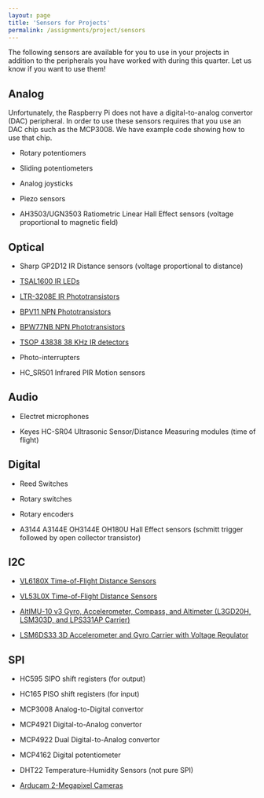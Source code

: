 ```yaml
---
layout: page
title: 'Sensors for Projects'
permalink: /assignments/project/sensors
---
```


The following sensors 
are available for you 
to use in your projects 
in addition to the peripherals 
you have worked with during this quarter.
Let us know if you want to use them!

## Analog

Unfortunately, the Raspberry Pi does not have 
a digital-to-analog convertor (DAC) peripheral.
In order to use these sensors 
requires that you use an DAC chip
such as the MCP3008. 
We have example code showing how to use that chip.

* Rotary potentiomers

* Sliding potentiometers

* Analog joysticks

* Piezo sensors

* AH3503/UGN3503 Ratiometric Linear Hall Effect sensors
(voltage proportional to magnetic field)


## Optical

* Sharp GP2D12 IR Distance sensors
(voltage proportional to distance)

* [TSAL1600 IR LEDs](http://www.mouser.com/ProductDetail/Vishay-Semiconductors/TSAL6100/?qs=hQ8xas2ojoxzFnfG3K8LcA%3D%3D)

* [LTR-3208E IR Phototransistors](http://www.mouser.com/ProductDetail/Lite-On/LTR-3208E/?qs=CJyu4%2FNIJyr9En4gPmghMw%3D%3D)

* [BPV11 NPN Phototransistors](http://www.mouser.com/ProductDetail/Vishay-Semiconductors/BPV11/?qs=%2Fjqivxn91ccQSntIBLifOQ%3D%3D)

* [BPW77NB NPN Phototransistors](http://www.mouser.com/ProductDetail/Vishay-Semiconductors/BPW77NB/?qs=sGAEpiMZZMs50KUSuyRkpr0bn2hcYGU5%252brfx68goEwU%3d)

* [TSOP 43838 38 KHz IR detectors](http://www.mouser.com/Search/ProductDetail.aspx?R=TSOP34838virtualkey61370000virtualkey782-TSOP34838)

* Photo-interrupters

* HC_SR501 Infrared PIR Motion sensors


## Audio

* Electret microphones 

* Keyes HC-SR04 Ultrasonic Sensor/Distance Measuring modules 
(time of flight)

## Digital

* Reed Switches

* Rotary switches

* Rotary encoders

* A3144 A3144E OH3144E OH180U Hall Effect sensors 
(schmitt trigger followed by open collector transistor)


## I2C

* [VL6180X Time-of-Flight Distance Sensors](https://www.pololu.com/product/2489)

* [VL53L0X Time-of-Flight Distance Sensors](https://www.pololu.com/product/2490)

* [AltIMU-10 v3 Gyro, Accelerometer, Compass, and Altimeter (L3GD20H, LSM303D, and LPS331AP Carrier)](https://www.pololu.com/product/2469)

* [LSM6DS33 3D Accelerometer and Gyro Carrier with Voltage Regulator](https://www.pololu.com/product/2736)

## SPI

* HC595 SIPO shift registers (for output)

* HC165 PISO shift registers (for input)

* MCP3008 Analog-to-Digital convertor

* MCP4921 Digital-to-Analog convertor

* MCP4922 Dual Digital-to-Analog convertor

* MCP4162 Digital potentiometer

* DHT22 Temperature-Humidity Sensors (not pure SPI)

* [Arducam 2-Megapixel Cameras](http://www.amazon.com/gp/product/B012UXNDOY)


